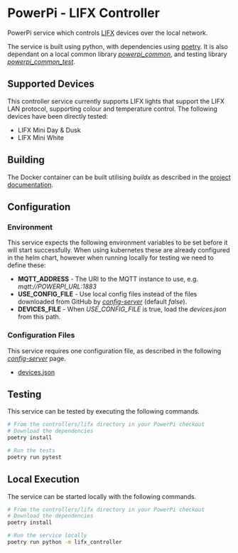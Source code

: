 # PowerPi - LIFX Controller

PowerPi service which controls [LIFX](https://www.lifx.com/) devices over the local network.

The service is built using python, with dependencies using [poetry](https://python-poetry.org/). It is also dependant on a local common library [_powerpi_common_](../../common/python/README.md), and testing library [_powerpi_common_test_](../../common/pytest/README.md).

## Supported Devices

This controller service currently supports LIFX lights that support the LIFX LAN protocol, supporting colour and temperature control. The following devices have been directly tested:

-   LIFX Mini Day & Dusk
-   LIFX Mini White

## Building

The Docker container can be built utilising _buildx_ as described in the [project documentation](../../README.md#Building).

## Configuration

### Environment

This service expects the following environment variables to be set before it will start successfully. When using kubernetes these are already configured in the helm chart, however when running locally for testing we need to define these:

-   **MQTT_ADDRESS** - The URI to the MQTT instance to use, e.g. _mqtt://POWERPI_URL:1883_
-   **USE_CONFIG_FILE** - Use local config files instead of the files downloaded from GitHub by [_config-server_](../../services/config-server/README.md) (default _false_).
-   **DEVICES_FILE** - When _USE_CONFIG_FILE_ is true, load the _devices.json_ from this path.

### Configuration Files

This service requires one configuration file, as described in the following [_config-server_](../../services/config-server/README.md) page.

-   [devices.json](../../services/config-server/README.md#devicesjson)

## Testing

This service can be tested by executing the following commands.

```bash
# From the controllers/lifx directory in your PowerPi checkout
# Download the dependencies
poetry install

# Run the tests
poetry run pytest
```

## Local Execution

The service can be started locally with the following commands.

```bash
# From the controllers/lifx directory in your PowerPi checkout
# Download the dependencies
poetry install

# Run the service locally
poetry run python -m lifx_controller
```
